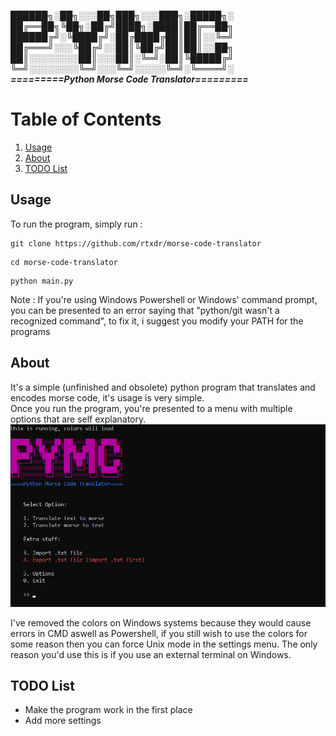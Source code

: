 ***██████╗░██╗░░░██╗███╗░░░███╗░█████╗░\
██╔══██╗╚██╗░██╔╝████╗░████║██╔══██╗\
██████╔╝░╚████╔╝░██╔████╔██║██║░░╚═╝\
██╔═══╝░░░╚██╔╝░░██║╚██╔╝██║██║░░██╗\
██║░░░░░░░░██║░░░██║░╚═╝░██║╚█████╔╝\
╚═╝░░░░░░░░╚═╝░░░╚═╝░░░░░╚═╝░╚════╝░\
=========Python Morse Code Translator=========***

# Table of Contents
1. [Usage](#usage)
2. [About](#about)
3. [TODO List](#todo-list)

## Usage
To run the program, simply run :
```
git clone https://github.com/rtxdr/morse-code-translator
```
```
cd morse-code-translator
```
```
python main.py
```
Note : If you're using Windows Powershell or Windows' command prompt, you can be presented to an error saying that "python/git wasn't a recognized command", to fix it, i suggest you modify your PATH for the programs

## About
It's a simple (unfinished and obsolete) python program that translates and encodes morse code, it's usage is very simple.\
Once you run the program, you're presented to a menu with multiple options that are self explanatory.
![image](assets/unixmenu.png)

I've removed the colors on Windows systems because they would cause errors in CMD aswell as Powershell, if you still wish to use the colors for some reason then you can force Unix mode in the settings menu. The only reason you'd use this is if you use an external terminal on Windows.
## TODO List
- Make the program work in the first place
- Add more settings
